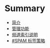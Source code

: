 # Summary

* [简介](README.md)
* [管理功能](/administration-functions.md)
* [频道索引说明](index-the-channel.md)
* [\#SPAM 标签策略](note-about-spam-tag.md)

